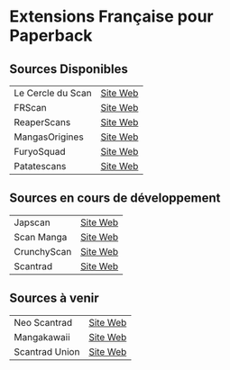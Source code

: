 # Extensions Française pour Paperback 

## Sources Disponibles

|                   |                  |
| ---               | ---              |
| Le Cercle du Scan | [Site Web](https://lel.lecercleduscan.com/) |
| FRScan         | [Site Web](https://www.frscan.cc/) |
| ReaperScans       | [Site Web](https://reaperscans.fr/) |
| MangasOrigines    | [Site Web](https://mangas-origines.fr/) |
| FuryoSquad        | [Site Web](https://www.furyosquad.com/) |
| Patatescans       | [Site Web](https://patatescans.com/) |

## Sources en cours de développement

|                   |                  |
| ---               | ---              |
| Japscan           | [Site Web](https://japscan.ws/) | *
| Scan Manga        | [Site Web](https://www.scan-manga.com/) | *
| CrunchyScan       | [Site Web](https://crunchyscan.fr/) | *
| Scantrad          | [Site Web](https://scantrad.net/) | *

## Sources à venir

|                   |                  |
| ---               | ---              |
| Neo Scantrad       | [Site Web](https://neo-scantrad.xyz/) |
| Mangakawaii       | [Site Web](https://www.mangakawaii.net/) | *
| Scantrad Union    | [Site Web](https://scantrad-union.com/) |